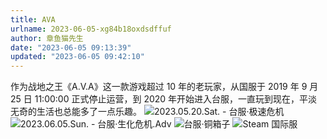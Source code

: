 ```yaml
---
title: AVA
urlname: 2023-06-05-xg84b18oxdsdffuf
author: 章鱼猫先生
date: "2023-06-05 09:13:39"
updated: "2023-06-05 09:42:10"
---
```


作为战地之王《A.V.A》这一款游戏超过 10 年的老玩家，从国服于 2019 年 9 月 25 日 11:00:00 正式停止运营，到 2020 年开始进入台服，一直玩到现在，平淡无奇的生活也总能多了一点乐趣。
![2023.05.20.Sat. - 台服·极速危机](https://shub-1251708715.cos.ap-guangzhou.myqcloud.com/elog-notebook-img/FmyzcrYd1zobC_Gc_fbMwM2TqQox.jpeg "2023.05.20.Sat. - 台服·极速危机") ![2023.06.05.Sun. - 台服·生化危机.Adv](https://shub-1251708715.cos.ap-guangzhou.myqcloud.com/elog-notebook-img/Fi1zAGARBgwaoPflLSoWDpfO0Gad.jpeg "2023.06.05.Sun. - 台服·生化危机.Adv")
![台服·铜箱子](https://shub-1251708715.cos.ap-guangzhou.myqcloud.com/elog-notebook-img/FplprU1jPMWJ8jdi3KG2EGLpgRqV.jpeg "台服·铜箱子") ![Steam 国际服](https://shub-1251708715.cos.ap-guangzhou.myqcloud.com/elog-notebook-img/Fsc7_k15ieP_RPERKnG5_i3Jaa-6.jpeg "Steam 国际服")
